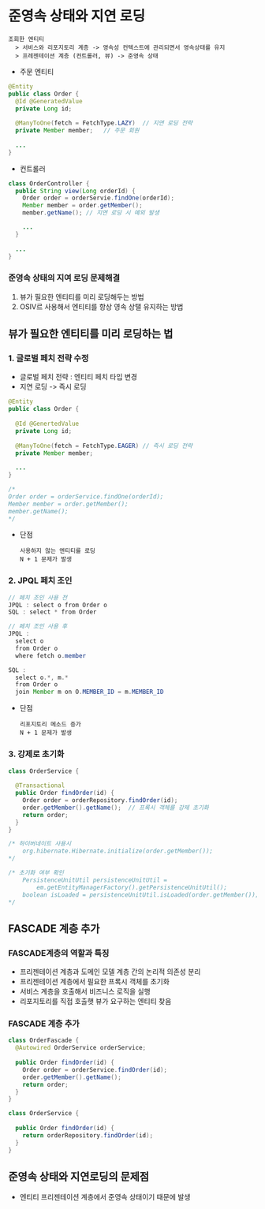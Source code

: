 # 준영속 상태와 지연 로딩
    조회한 엔티티
      > 서비스와 리포지토리 계층 -> 영속성 컨텍스트에 관리되면서 영속상태를 유지
      > 프레젠테이션 계층 (컨트롤러, 뷰) -> 준영속 상태

* 주문 엔티티
```JAVA
@Entity
public class Order {
  @Id @GeneratedValue
  private Long id;
  
  @ManyToOne(fetch = FetchType.LAZY)  // 지연 로딩 전략
  private Member member;   // 주문 회원
  
  ...
}
```

* 컨트롤러
```JAVA
class OrderController {
  public String view(Long orderId) {
    Order order = orderServie.findOne(orderId);
    Member member = order.getMember();
    member.getName(); // 지연 로딩 시 예외 발생

    ...
  }
  
  ...
}
```


### 준영속 상태의 지여 로딩 문제해결
1. 뷰가 필요한 엔티티를 미리 로딩해두는 방법
2. OSIV르 사용해서 엔티티를 항상 영속 상탤 유지하는 방법


## 뷰가 필요한 엔티티를 미리 로딩하는 법
### 1. 글로벌 페치 전략 수정
* 글로벌 페치 전략 : 엔티티 페치 타입 변경
* 지연 로딩 -> 즉시 로딩

```JAVA
@Entity
public class Order {
  
  @Id @GenertedValue
  private Long id;
  
  @ManyToOne(fetch = FetchType.EAGER) // 즉시 로딩 전략
  private Member member; 
  
  ...
}

/*
Order order = orderService.findOne(orderId);
Member member = order.getMember();
member.getName();
*/
```

* 단점

      사용하지 않는 엔티티를 로딩
      N + 1 문제가 발생

### 2. JPQL 페치 조인
```JAVA
// 페치 조인 사용 전
JPQL : select o from Order o
SQL : select * from Order

// 페치 조인 사용 후
JPQL :
  select o
  from Order o
  where fetch o.member

SQL : 
  select o.*, m.*
  from Order o
  join Member m on O.MEMBER_ID = m.MEMBER_ID
```

* 단점

      리포지토리 메소드 증가
      N + 1 문제가 발생


### 3. 강제로 초기화
```JAVA
class OrderService {
  
  @Transactional
  public Order findOrder(id) {
    Order order = orderRepository.findOrder(id);
    order.getMember().getName();  // 프록시 객체를 강제 초기화
    return order;
  }
}

/* 하이버네이트 사용시
    org.hibernate.Hibernate.initialize(order.getMember());
*/

/* 초기화 여부 확인
    PersistenceUnitUtil persistenceUnitUtil = 
        em.getEntityManagerFactory().getPersistenceUnitUtil();
    boolean isLoaded = persistenceUnitUtil.isLoaded(order.getMember());
*/
```


## FASCADE 계층 추가
### FASCADE계층의 역할과 특징
* 프리젠테이션 계층과 도메인 모델 계층 간의 논리적 의존성 분리
* 프리젠테이션 계층에서 필요한 프록시 객체를 초기화
* 서비스 계층을 호출해서 비즈니스 로직을 실행
* 리포지토리를 직접 호출햇 뷰가 요구하는 엔티티 찾음

### FASCADE 계층 추가
```JAVA
class OrderFascade {
  @Autowired OrderService orderService;
  
  public Order findOrder(id) {
    Order order = orderService.findOrder(id);
    order.getMember().getName();
    return order;
  }
}

class OrderService {
  
  public Order findOrder(id) {
    return orderRepository.findOrder(id);
  }
}
```

## 준영속 상태와 지연로딩의 문제점
* 엔티티 프리젠테이션 계층에서 준영속 상태이기 때문에 발생
